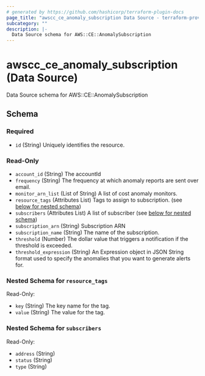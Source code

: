 ```yaml
---
# generated by https://github.com/hashicorp/terraform-plugin-docs
page_title: "awscc_ce_anomaly_subscription Data Source - terraform-provider-awscc"
subcategory: ""
description: |-
  Data Source schema for AWS::CE::AnomalySubscription
---
```


# awscc_ce_anomaly_subscription (Data Source)

Data Source schema for AWS::CE::AnomalySubscription



<!-- schema generated by tfplugindocs -->
## Schema

### Required

- `id` (String) Uniquely identifies the resource.

### Read-Only

- `account_id` (String) The accountId
- `frequency` (String) The frequency at which anomaly reports are sent over email.
- `monitor_arn_list` (List of String) A list of cost anomaly monitors.
- `resource_tags` (Attributes List) Tags to assign to subscription. (see [below for nested schema](#nestedatt--resource_tags))
- `subscribers` (Attributes List) A list of subscriber (see [below for nested schema](#nestedatt--subscribers))
- `subscription_arn` (String) Subscription ARN
- `subscription_name` (String) The name of the subscription.
- `threshold` (Number) The dollar value that triggers a notification if the threshold is exceeded.
- `threshold_expression` (String) An Expression object in JSON String format used to specify the anomalies that you want to generate alerts for.

<a id="nestedatt--resource_tags"></a>
### Nested Schema for `resource_tags`

Read-Only:

- `key` (String) The key name for the tag.
- `value` (String) The value for the tag.


<a id="nestedatt--subscribers"></a>
### Nested Schema for `subscribers`

Read-Only:

- `address` (String)
- `status` (String)
- `type` (String)
